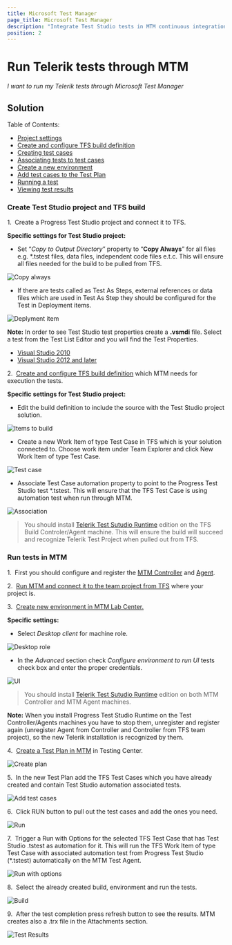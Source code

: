 ```yaml
---
title: Microsoft Test Manager
page_title: Microsoft Test Manager
description: "Integrate Test Studio tests in MTM continuous integration. Execute Test Studio tests with MTM."
position: 2
---
```

# Run Telerik tests through МТМ

*I want to run my Telerik tests through Microsoft Test Manager*

## Solution

Table of Contents:

* <a href="/advanced-topics/build-server/mtm#project-settings">Project settings</a>
* <a href="/advanced-topics/build-server/mtm#create-and-configure-tfs-build-definition">Create and configure TFS build definition</a>
* <a href="/advanced-topics/build-server/mtm#create-test-cases">Creating test cases</a>
* <a href="/advanced-topics/build-server/mtm#associate-test-case">Associating tests to test cases</a>
* <a href="/advanced-topics/build-server/mtm#create-a-new-environment">Create a new environment</a>
* <a href="/advanced-topics/build-server/mtm#add-test-cases">Add test cases to the Test Plan</a>
* <a href="/advanced-topics/build-server/mtm#runnin-a-test">Running a test</a>
* <a href="/advanced-topics/build-server/mtm#viewing-test-results">Viewing test results</a>

### Create Test Studio project and TFS build

1.&nbsp; <a name="project-settings"></a>Create a Progress Test Studio project and connect it to TFS. 

**Specific settings for Test Studio project:**

* Set “*Copy to Output Directory*” property to “**Copy Always**” for all files e.g. *.tstest files, data files, independent code files e.t.c. This will ensure all files needed for the build to be pulled from TFS.

![Copy always][1]

* If there are tests called as Test As Steps, external references or data files which are used in Test As Step they should be configured for the Test in Deployment items. 
	
![Deplyment item][2]

**Note:** In order to see Test Studio test properties create a **.vsmdi** file. Select a test from the Test List Editor and you will find the Test Properties.

*  <a href="/getting-started/test-execution/visual-studio-test-list" target="_blank">Visual Studio 2010</a>
*  <a href="/getting-started/test-execution/visual-studio-2012-and-later-test-list" target="_blank">Visual Studio 2012 and later</a>

2.&nbsp; <a href="https://msdn.microsoft.com/en-us/library/ms181716.aspx" target="_blank" id="create-and-configure-tfs-build-definition">Create and configure TFS build definition</a> which MTM needs for execution the tests.

**Specific settings for Test Studio project:**

* Edit the build definition to include the source with the Test Studio project solution.

![Items to build][3]

* <a name="create-test-cases"></a>Create a new Work Item of type Test Case in TFS which is your solution connected to. Choose work item under Team Explorer and click New Work Item of type Test Case.

![Test case][4]

* <a name="associate-test-case"></a>Associate Test Case automation property to point to the Progress Test Studio test *.tstest. This will ensure that the TFS Test Case is using automation test when run through MTM.

![Association][5]

> You should install <a href="/general-information/test-studio-run-time" target="_blank">Telerik Test Sutudio Runtime</a> edition on the TFS Build Controler/Agent machine. This will ensure the build will succeed and recognize Telerik Test Project when pulled out from TFS.
	
### Run tests in MTM

1.&nbsp; First you should configure and register the <a href="https://msdn.microsoft.com/en-us/library/hh546460.aspx" target="_blank">MTM Controller</a> and <a href="https://msdn.microsoft.com/en-us/library/dd648127.aspx" target="_blank">Agent</a>.

2.&nbsp; <a href="https://msdn.microsoft.com/en-us/library/dd380739.aspx" target="_blank">Run MTM and connect it to the team project from TFS</a> where your project is.

3.&nbsp; <a href="https://msdn.microsoft.com/en-us/library/ee390842.aspx" target="_blank" id="create-a-new-environment">Create new environment in MTM Lab Center.</a>

**Specific settings:**

* Select *Desktop client* for machine role.

![Desktop role][9]

* In the *Advanced* section check *Configure environment to run UI* tests check box and enter the proper credentials.

![UI][10]   

> You should install <a href="/general-information/test-studio-run-time" target="_blank">Telerik Test Sutudio Runtime</a> edition on both MTM Controller and MTM Agent machines.

**Note:** When you install Progress Test Studio Runtime on the Test Controller/Agents machines you have to stop them, unregister and register again (unregister Agent from Controller and Controller from TFS team project), so the new Telerik installation is recognized by them.

4.&nbsp; <a href="https://msdn.microsoft.com/en-us/library/vstudio/dd286583(v=vs.110).aspx" target="_blank">Create a Test Plan in MTM</a> in Testing Center.

![Create plan][6]

5.&nbsp; <a name="add-test-cases"></a>In the new Test Plan add the TFS Test Cases which you have already created and contain Test Studio automation associated tests.

![Add test cases][7]


6.&nbsp; Click RUN button to pull out the test cases and add the ones you need.

![Run][8]

7.&nbsp; <a name="runnin-a-test"></a>Trigger a Run with Options for the selected TFS Test Case that has Test Studio .tstest as automation for it. This will run the TFS Work Item of type Test Case with associated automation test from Progress Test Studio (*.tstest) automatically on the MTM Test Agent.

![Run with options][11]

8.&nbsp; Select the already created build, environment and run the tests.

![Build][12]

9.&nbsp; <a name="viewing-test-results"></a>After the test completion press refresh button to see the results. MTM creates also a .trx file in the Attachments section.

![Test Results][13]

[1]: /img/advanced-topics/build-server/mtm/fig1.png
[2]: /img/advanced-topics/build-server/mtm/fig2.png
[3]: /img/advanced-topics/build-server/mtm/fig3.png
[4]: /img/advanced-topics/build-server/mtm/fig4.png
[5]: /img/advanced-topics/build-server/mtm/fig5.png
[6]: /img/advanced-topics/build-server/mtm/fig6.png
[7]: /img/advanced-topics/build-server/mtm/fig7.png
[8]: /img/advanced-topics/build-server/mtm/fig8.png
[9]: /img/advanced-topics/build-server/mtm/fig9.png
[10]: /img/advanced-topics/build-server/mtm/fig10.png
[11]: /img/advanced-topics/build-server/mtm/fig11.png
[12]: /img/advanced-topics/build-server/mtm/fig12.png
[13]: /img/advanced-topics/build-server/mtm/fig13.png